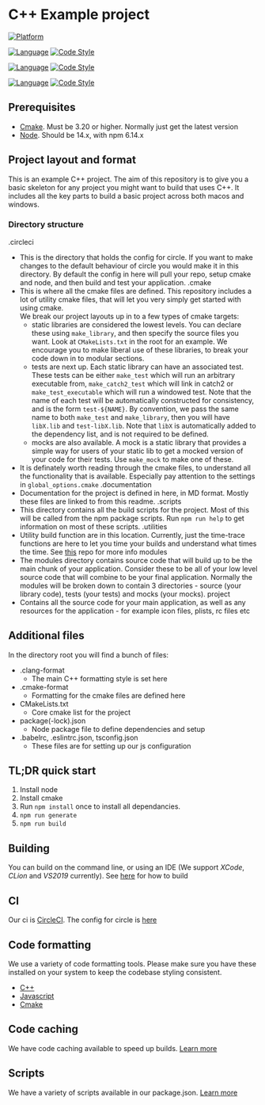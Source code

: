 # C++ Example project

[![Platform](https://img.shields.io/static/v1?label=Platform&message=macOS%20%7C%20windows&color=pink&style=flat)](./.documentation/building.md)

[![Language](https://img.shields.io/static/v1?label=Language&message=C%2B%2B&color=orange&style=flat)](./.documentation/building.md)
[![Code Style](https://img.shields.io/static/v1?label=Code%20Style&message=Clang%20Format&color=pink&style=flat)](https://clang.llvm.org/docs/ClangFormat.html)

[![Language](https://img.shields.io/static/v1?label=Language&message=TypeScript&color=orange&style=flat)](./.documentation/building.md)
[![Code Style](https://img.shields.io/static/v1?label=Code%20Style&message=Prettier&color=pink&style=flat)](https://prettier.io)

[![Language](https://img.shields.io/static/v1?label=Language&message=CMake&color=orange&style=flat)](https://www.cmake.org)
[![Code Style](https://img.shields.io/static/v1?label=Code%20Style&message=CMake%20Format&color=pink&style=flat)](https://github.com/cheshirekow/cmake_format)

## Prerequisites

- [Cmake](https://www.cmake.org). Must be 3.20 or higher. Normally just get the latest version
- [Node](https://nodejs.org/en/). Should be 14.x, with npm 6.14.x

## Project layout and format

This is an example C++ project. The aim of this repository is to give you a basic skeleton for any project you might want to build that uses C++. It includes all the key parts to build a basic project across both macos and windows. 

### Directory structure

.circleci 
  - This is the directory that holds the config for circle. If you want to make changes to the default behaviour of circle you would make it in this directory. By default the config in here will pull your repo, setup cmake and node, and then build and test your application.
.cmake
  - This is where all the cmake files are defined. This repository includes a lot of utility cmake files, that will let you very simply get started with using cmake. <br/>
  We break our project layouts up in to a few types of cmake targets:
    - static libraries are considered the lowest levels. You can declare these using `make_library`, and then specify the source files you want. Look at `CMakeLists.txt` in the root for an example. We encourage you to make liberal use of these libraries, to break your code down in to modular sections. 
    - tests are next up. Each static library can have an associated test. These tests can be either `make_test` which will run an arbitrary executable from, `make_catch2_test` which will link in catch2 or `make_test_executable` which will run a windowed test. Note that the name of each test will be automatically constructed for consistency, and is the form `test-${NAME}`. By convention, we pass the same name to both `make_test` and `make_library`, then you will have `libX.lib` and `test-libX.lib`. Note that `libX` is automatically added to the dependency list, and is not required to be defined.
    - mocks are also available. A mock is a static library that provides a simple way for users of your static lib to get a mocked version of your code for their tests. Use `make_mock` to make one of these. 
  - It is definately worth reading through the cmake files, to understand all the functionality that is available. Especially pay attention to the settings in `global_options.cmake`
.documentation
  - Documentation for the project is defined in here, in MD format. Mostly these files are linked to from this readme.
.scripts
  - This directory contains all the build scripts for the project. Most of this will be called from the npm package scripts. Run `npm run help` to get information on most of these scripts. 
.utilities
  - Utility build function are in this location. Currently, just the time-trace functions are here to let you time your builds and understand what times the time. See [this](https://github.com/aras-p/ClangBuildAnalyzer) repo for more info
modules
  - The modules directory contains source code that will build up to be the main chunk of your application. Consider these to be all of your low level source code that will combine to be your final application. Normally the modules will be broken down to contain 3 directories - source (your library code), tests (your tests) and mocks (your mocks). 
project
  - Contains all the source code for your main application, as well as any resources for the application - for example icon files, plists, rc files etc

## Additional files
In the directory root you will find a bunch of files:
* .clang-format
  * The main C++ formatting style is set here
* .cmake-format
  * Formatting for the cmake files are defined here
* CMakeLists.txt
  * Core cmake list for the project
* package(-lock).json
  * Node package file to define dependencies and setup
* .babelrc, .eslintrc.json, tsconfig.json 
  * These files are for setting up our js configuration

## TL;DR quick start

1. Install node
1. Install cmake
1. Run `npm install` once to install all dependancies. 
1. `npm run generate`
1. `npm run build`

## Building

You can build on the command line, or using an IDE (We support _XCode_, _CLion_ and _VS2019_ currently). See [here](./.documentation/building.md) for how to build


## CI

Our ci is [CircleCI](https://app.circleci.com/pipelines/github/Focusrite-Novation). The config for circle is [here](./.circleci/config.yml)

## Code formatting

We use a variety of code formatting tools. Please make sure you have these installed on your system to keep the codebase styling consistent.

- [C++](./.documentation/cplusplus.md)
- [Javascript](./.documentation/javascript.md)
- [Cmake](./.documentation/cmake.md)

## Code caching

We have code caching available to speed up builds. [Learn more](./.documentation/caching.md)

## Scripts

We have a variety of scripts available in our package.json. [Learn more](./.documentation/scripts.md)
